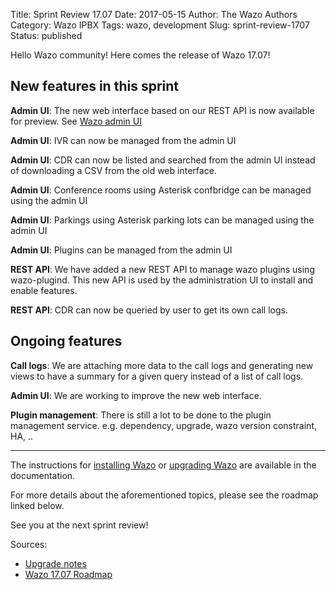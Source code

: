 Title: Sprint Review 17.07
Date: 2017-05-15
Author: The Wazo Authors
Category: Wazo IPBX
Tags: wazo, development
Slug: sprint-review-1707
Status: published

Hello Wazo community! Here comes the release of Wazo 17.07!

New features in this sprint
---------------------------

**Admin UI**: The new web interface based on our REST API is now available for preview. See [Wazo admin UI](wazo-admin-ui.html)

**Admin UI**: IVR can now be managed from the admin UI

**Admin UI**: CDR can now be listed and searched from the admin UI instead of downloading a CSV from the old web interface.

**Admin UI**: Conference rooms using Asterisk confbridge can be managed using the admin UI

**Admin UI**: Parkings using Asterisk parking lots can be managed using the admin UI

**Admin UI**: Plugins can be managed from the admin UI

**REST API**: We have added a new REST API to manage wazo plugins using wazo-plugind. This new API is used by the administration UI to install and enable features.

**REST API**: CDR can now be queried by user to get its own call logs.


Ongoing features
----------------

**Call logs**: We are attaching more data to the call logs and generating new views to have a summary for a given query instead of a list of call logs.

**Admin UI**: We are working to improve the new web interface.

**Plugin management**: There is still a lot to be done to the plugin management service. e.g. dependency, upgrade, wazo version constraint, HA, ..


---

The instructions for [installing Wazo](http://documentation.wazo.community/en/stable/installation/installsystem.html) or [upgrading Wazo](http://documentation.wazo.community/en/stable/upgrade/upgrade.html) are available in the documentation.

For more details about the aforementioned topics, please see the roadmap linked below.

See you at the next sprint review!

Sources:

* [Upgrade notes](http://documentation.wazo.community/en/wazo-17.07/upgrade/upgrade.html#upgrade-notes)
* [Wazo 17.07 Roadmap](https://projects.wazo.community/versions/259)
